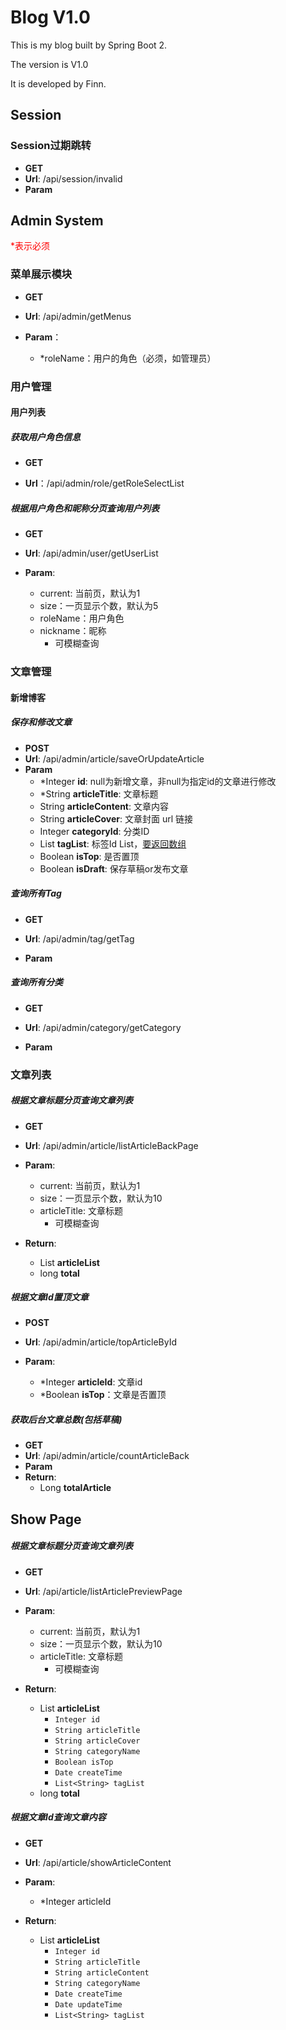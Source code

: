 # Blog V1.0

This is my blog built by Spring Boot 2.

The version is V1.0

It is developed by Finn.



## Session

### Session过期跳转

- **GET**
- **Url**: /api/session/invalid
- **Param**



## Admin System

<font color="red" >*表示必须</font>

### 菜单展示模块

- **GET**

- **Url**: /api/admin/getMenus
- **Param**：
  - *roleName：用户的角色（必须，如管理员）

### 用户管理

#### 用户列表

##### 获取用户角色信息

- **GET**

- **Url**：/api/admin/role/getRoleSelectList

##### 根据用户角色和昵称分页查询用户列表

- **GET**

- **Url**: /api/admin/user/getUserList

- **Param**: 
  - current: 当前页，默认为1
  - size：一页显示个数，默认为5
  - roleName：用户角色
  - nickname：昵称
    - 可模糊查询



### 文章管理

#### 新增博客

##### 保存和修改文章

- **POST**
- **Url**: /api/admin/article/saveOrUpdateArticle
- **Param**
  - *Integer **id**: null为新增文章，非null为指定id的文章进行修改
  - *String **articleTitle**: 文章标题
  - String **articleContent**: 文章内容
  - String **articleCover**: 文章封面 url 链接
  - Integer **categoryId**: 分类ID
  - List **tagList**: 标签Id List，<u>要返回数组</u>
  - Boolean **isTop**: 是否置顶
  - Boolean **isDraft**: 保存草稿or发布文章



##### 查询所有Tag

- **GET**

- **Url**: /api/admin/tag/getTag
- **Param**



##### 查询所有分类

- **GET**

- **Url**: /api/admin/category/getCategory
- **Param**



### 文章列表

##### 根据文章标题分页查询文章列表

- **GET**

- **Url**: /api/admin/article/listArticleBackPage

- **Param**: 
  - current: 当前页，默认为1
  - size：一页显示个数，默认为10
  - articleTitle: 文章标题
    - 可模糊查询

- **Return**: 
  - List **articleList**
  - long **total**



##### 根据文章Id置顶文章

- **POST**

- **Url**: /api/admin/article/topArticleById

- **Param**: 
  - *Integer **articleId**:  文章id
  - *Boolean **isTop**：文章是否置顶



##### 获取后台文章总数(包括草稿)

- **GET**
- **Url**: /api/admin/article/countArticleBack
- **Param**
- **Return**: 
  - Long **totalArticle**





## Show Page

##### 根据文章标题分页查询文章列表

- **GET**

- **Url**: /api/article/listArticlePreviewPage

- **Param**: 
  - current: 当前页，默认为1
  - size：一页显示个数，默认为10
  - articleTitle: 文章标题
    - 可模糊查询

- **Return**: 
  - List **articleList**
    - `Integer id`
    - `String articleTitle`
    - `String articleCover`
    - `String categoryName`
    - `Boolean isTop`
    - `Date createTime`
    - `List<String> tagList`
  - long **total**



##### 根据文章Id查询文章内容

- **GET**

- **Url**: /api/article/showArticleContent

- **Param**: 
  - *Integer articleId 

- **Return**: 
  - List **articleList**
    - `Integer id`
    - `String articleTitle`
    - `String articleContent`
    - `String categoryName`
    - `Date createTime`
    - `Date updateTime`
    - `List<String> tagList`

